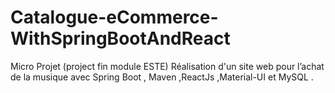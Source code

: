 # Catalogue-eCommerce-WithSpringBootAndReact
Micro Projet (project fin module ESTE) Réalisation d'un site web pour l’achat de la musique avec Spring Boot , Maven ,ReactJs ,Material-UI et MySQL .

